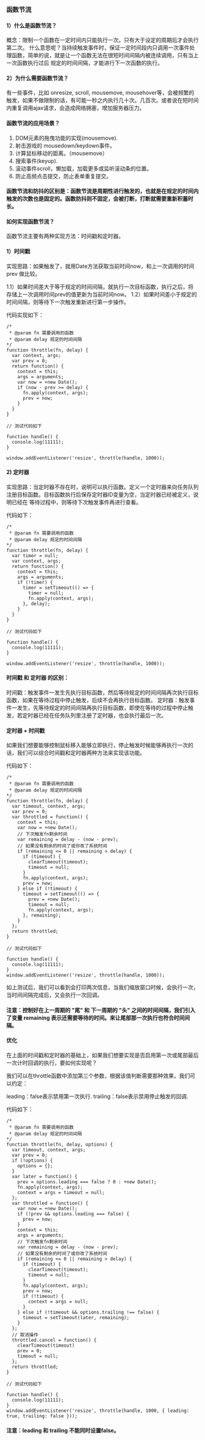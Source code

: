 
### 函数节流

#### 1）什么是函数节流？

概念：限制一个函数在一定时间内只能执行一次。只有大于设定的周期后才会执行第二次。
什么意思呢？当持续触发事件时，保证一定时间段内只调用一次事件处理函数，简单的说，就是让一个函数无法在很短时间间隔内被连续调用，只有当上一次函数执行过后
规定的时间间隔，才能进行下一次函数的执行。

#### 2）为什么需要函数节流？

有一些事件，比如 onresize, scroll, mousemove, mousehover等，会被频繁的触发，如果不做限制的话，有可能一秒之内执行几十次。几百次。或者说在短时间内重复调用ajax请求，会造成网络拥塞，增加服务器压力。

#### 函数节流的应用场景？

1. DOM元素的拖曳功能的实现(mousemove).
2. 射击游戏的 mousedown/keydown事件。
3. 计算鼠标移动的距离。（mousemove）
4. 搜索事件(keyup).
5. 滚动事件scroll，懒加载，加载更多或监听滚动条的位置。
6. 防止高频点击提交，防止表单重复提交。

#### 函数节流和防抖的区别是：函数节流是周期性进行触发的，也就是在规定的时间内触发的次数也是固定的。函数防抖则不固定，会被打断，打断就需要重新积蓄时长。

#### 如何实现函数节流？

函数节流主要有两种实现方法：时间戳和定时器。

#### 1）时间戳

实现思路：如果触发了，就用Date方法获取当前时间now，和上一次调用的时间 prev 做比较。

1.1）如果时间差大于等于规定的时间间隔，就执行一次目标函数，执行之后，将存储上一次调用时间prev的值更新为当前时间now。
1.2）如果时间差小于规定的时间间隔，则等待下一次触发重新进行第一步操作。

代码实现如下：
```
/*
 * @param fn 需要调用的函数
 * @param delay 规定的时间间隔
*/
function throttle(fn, delay) {
  var context, args;
  var prev = 0;
  return function() {
    context = this;
    args = arguments;
    var now = +new Date();
    if (now - prev >= delay) {
      fn.apply(context, args);
      prev = now;
    }
  }
}

// 测试代码如下

function handle() {
  console.log(11111);
}

window.addEventListener('resize', throttle(handle, 1000));
```

#### 2) 定时器

实现思路：当定时器不存在时，说明可以执行函数。定义一个定时器来向任务队列注册目标函数。目标函数执行后保存定时器ID变量为空，当定时器已经被定义，说明已经在
等待过程中，则等待下次触发事件再进行查看。

代码如下：
```
/*
 * @param fn 需要调用的函数
 * @param delay 规定的时间间隔
*/
function throttle(fn, delay) {
  var timer = null;
  var context, args;
  return function() {
    context = this;
    args = arguments;
    if (!timer) {
      timer = setTimeout(() => {
        timer = null;
        fn.apply(context, args);
      }, delay);
    }
  }
}

// 测试代码如下

function handle() {
  console.log(11111);
}

window.addEventListener('resize', throttle(handle, 1000));
```

#### 时间戳 和 定时器 的区别：

时间戳：触发事件一发生先执行目标函数，然后等待规定的时间间隔再次执行目标函数，如果在等待过程中停止触发，后续不会再执行目标函数。
定时器：触发事件一发生，先等待规定的时间间隔再执行目标函数，即使在等待的过程中停止触发，若定时器已经在任务队列里注册了定时器，也会执行最后一次。

#### 定时器 + 时间戳

如果我们想要能够控制鼠标移入能够立即执行，停止触发时候能够再执行一次的话，我们可以综合时间戳和定时器两种方法来实现该功能。

代码如下：

```
/*
 * @param fn 需要调用的函数
 * @param delay 规定的时间间隔
*/
function throttle(fn, delay) {
  var timeout, context, args;
  var prev = 0;
  var throttled = function() {
    context = this;
    var now = +new Date();
    // 下次触发fn剩余时间
    var remaining = delay - (now - prev);
    // 如果没有剩余的时间了或你改了系统时间
    if (remaining <= 0 || remaining > delay) {
      if (timeout) {
        clearTimeout(timeout);
        timeout = null;
      }
      fn.apply(context, args);
      prev = now;
    } else if (!timeout) {
      timeout = setTimeout(() => {
        prev = +new Date();
        timeout = null;
        fn.apply(context, args);
      }, remaining);
    }
  };
  return throttled;
}

// 测试代码如下

function handle() {
  console.log(11111);
}
window.addEventListener('resize', throttle(handle, 1000));
```
如上测试后，我们可以看到会打印两次信息，当我们缩放窗口时候，会执行一次，当时间间隔完成后，又会执行一次回调。

#### 注意：控制好在上一周期的 "尾" 和 下一周期的 "头" 之间的时间间隔，我们引入了变量 remaining 表示还需要等待的时间。来让尾部那一次执行也符合时间间隔。

#### 优化

在上面的时间戳和定时器的基础上，如果我们想要实现是否启用第一次或尾部最后一次计时回调的执行，要如何实现呢？

我们可以在throttle函数中添加第三个参数，根据该值判断需要那种效果，我们可以约定：

leading：false表示禁用第一次执行.
trailing：false表示禁用停止触发的回调.

代码如下：
```
/*
 * @param fn 需要调用的函数
 * @param delay 规定的时间间隔
*/
function throttle(fn, delay, options) {
  var timeout, context, args;
  var prev = 0;
  if (!options) {
    options = {};
  }
  var later = function() {
    prev = options.leading === false ? 0 : +new Date();
    fn.apply(context, args);
    context = args = timeout = null;
  };
  var throttled = function() {
    var now = +new Date();
    if (!prev && options.leading === false) {
      prev = now;
    }
    context = this;
    args = arguments;
    // 下次触发fn剩余时间
    var remaining = delay - (now - prev);
    // 如果没有剩余的时间了或你改了系统时间
    if (remaining <= 0 || remaining > delay) {
      if (timeout) {
        clearTimeout(timeout);
        timeout = null;
      }
      fn.apply(context, args);
      prev = now;
      if (!timeout) {
        context = args = null;
      }
    } else if (!timeout && options.trailing !== false) {
      timeout = setTimeout(later, remaining);
    }
  };
  // 取消操作
  throttled.cancel = function() {
    clearTimeout(timeout)
    prev = 0;
    timeout = null;
  };
  return throttled;
}

// 测试代码如下

function handle() {
  console.log(11111);
}
window.addEventListener('resize', throttle(handle, 1000, { leading: true, trailing: false }));
```
#### 注意：leading 和 trailing 不能同时设置false。






